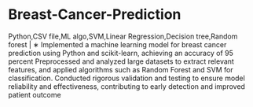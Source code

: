 # Breast-Cancer-Prediction
Python,CSV file,ML algo,SVM,Linear Regression,Decision tree,Random forest
|
∗ Implemented a machine learning model for breast cancer prediction using Python and scikit-learn, achieving an accuracy of 95 percent Preprocessed and analyzed large datasets to extract relevant features, and applied algorithms such as Random Forest and SVM for classification. Conducted rigorous validation and testing to ensure model reliability and effectiveness, contributing to early detection and improved patient outcome
